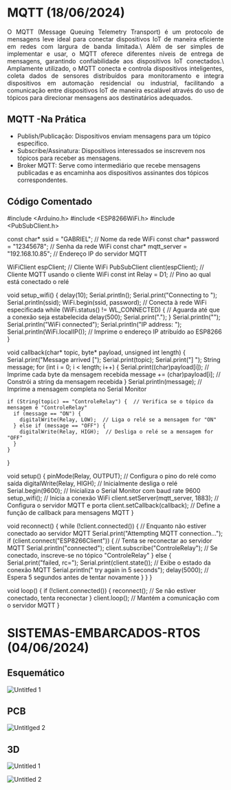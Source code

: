 # MQTT (18/06/2024)
<p align="justify">
O MQTT (Message Queuing Telemetry Transport) é um protocolo de mensagens leve ideal para conectar dispositivos IoT de maneira eficiente em redes com largura de banda limitada.\
Além de ser simples de implementar e usar, o MQTT oferece diferentes níveis de entrega de mensagens, garantindo confiabilidade aos dispositivos IoT conectados.\
Amplamente utilizado, o MQTT conecta e controla dispositivos inteligentes, coleta dados de sensores distribuídos para monitoramento e integra dispositivos em automação residencial ou industrial, facilitando a comunicação entre dispositivos IoT de maneira escalável através do uso de tópicos para direcionar mensagens aos destinatários adequados. </p>

## MQTT -Na Prática
* Publish/Publicação: Dispositivos enviam mensagens para um tópico específico.
* Subscribe/Assinatura: Dispositivos interessados se inscrevem nos tópicos para receber as mensagens.
* Broker MQTT: Serve como intermediário que recebe mensagens publicadas e as encaminha aos dispositivos assinantes dos tópicos correspondentes.

## Código Comentado
  #include <Arduino.h>
  #include <ESP8266WiFi.h>
  #include <PubSubClient.h>
  
  const char* ssid = "GABRIEL";  // Nome da rede WiFi
  const char* password = "12345678";  // Senha da rede WiFi
  const char* mqtt_server = "192.168.10.85";  // Endereço IP do servidor MQTT
  
  WiFiClient espClient;  // Cliente WiFi
  PubSubClient client(espClient);  // Cliente MQTT usando o cliente WiFi
  const int Relay = D1;  // Pino ao qual está conectado o relé
  
  void setup_wifi() {
    delay(10);
    Serial.println();
    Serial.print("Connecting to ");
    Serial.println(ssid);
    WiFi.begin(ssid, password);  // Conecta à rede WiFi especificada
    while (WiFi.status() != WL_CONNECTED) {  // Aguarda até que a conexão seja estabelecida
      delay(500);
      Serial.print(".");
    }
    Serial.println("");
    Serial.println("WiFi connected");
    Serial.println("IP address: ");
    Serial.println(WiFi.localIP());  // Imprime o endereço IP atribuído ao ESP8266
  }
  
  void callback(char* topic, byte* payload, unsigned int length) {
    Serial.print("Message arrived [");
    Serial.print(topic);
    Serial.print("] ");
    String message;
    for (int i = 0; i < length; i++) { 
      Serial.print((char)payload[i]);  // Imprime cada byte da mensagem recebida
      message += (char)payload[i];  // Constrói a string da mensagem recebida
    }
    Serial.println(message);  // Imprime a mensagem completa no Serial Monitor
  
    if (String(topic) == "ControleRelay") {  // Verifica se o tópico da mensagem é "ControleRelay"
      if (message == "ON") {
        digitalWrite(Relay, LOW);  // Liga o relé se a mensagem for "ON"
      } else if (message == "OFF") {
        digitalWrite(Relay, HIGH);  // Desliga o relé se a mensagem for "OFF"
      }
    }
  }
  
  void setup() {
    pinMode(Relay, OUTPUT);  // Configura o pino do relé como saída
    digitalWrite(Relay, HIGH);  // Inicialmente desliga o relé
    Serial.begin(9600);  // Inicializa o Serial Monitor com baud rate 9600
    setup_wifi();  // Inicia a conexão WiFi
    client.setServer(mqtt_server, 1883);  // Configura o servidor MQTT e porta
    client.setCallback(callback);  // Define a função de callback para mensagens MQTT
  }
  
  void reconnect() {
    while (!client.connected()) {  // Enquanto não estiver conectado ao servidor MQTT
      Serial.print("Attempting MQTT connection...");
      if (client.connect("ESP8266Client")) {  // Tenta se reconectar ao servidor MQTT
        Serial.println("connected");
        client.subscribe("ControleRelay");  // Se conectado, inscreve-se no tópico "ControleRelay"
      } else {
        Serial.print("failed, rc=");
        Serial.print(client.state());  // Exibe o estado da conexão MQTT
        Serial.println(" try again in 5 seconds");
        delay(5000);  // Espera 5 segundos antes de tentar novamente
      }
    }
  }
  
  void loop() {
    if (!client.connected()) {
      reconnect();  // Se não estiver conectado, tenta reconectar
    }
    client.loop();  // Mantém a comunicação com o servidor MQTT
  }




# SISTEMAS-EMBARCADOS-RTOS (04/06/2024)

## Esquemático
![Untitfed 1](https://github.com/fdalvesco/SISTEMAS-EMBARCADOS-RTOS/assets/101358513/c240dab4-dfb1-4910-b845-6ec7dcf2b1a8)

## PCB
![Untitlged 2](https://github.com/fdalvesco/SISTEMAS-EMBARCADOS-RTOS/assets/101358513/b8b208f4-6b86-47a4-b9e2-03081d31f263)



## 3D
![Untitled 1](https://github.com/fdalvesco/SISTEMAS-EMBARCADOS-RTOS/assets/101358513/e8956ccc-bbfe-4036-94bc-ca469ca947cf)

![Untitled 2](https://github.com/fdalvesco/SISTEMAS-EMBARCADOS-RTOS/assets/101358513/bcdba762-3b62-4ec6-b635-0c7860891522)
